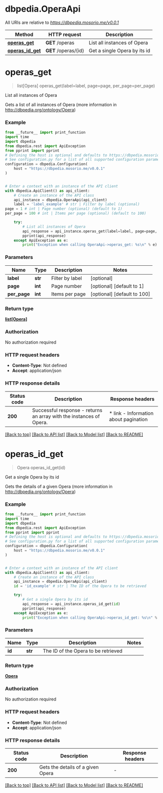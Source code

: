 # dbpedia.OperaApi

All URIs are relative to *https://dbpedia.mosorio.me/v0.0.1*

Method | HTTP request | Description
------------- | ------------- | -------------
[**operas_get**](OperaApi.md#operas_get) | **GET** /operas | List all instances of Opera
[**operas_id_get**](OperaApi.md#operas_id_get) | **GET** /operas/{id} | Get a single Opera by its id


# **operas_get**
> list[Opera] operas_get(label=label, page=page, per_page=per_page)

List all instances of Opera

Gets a list of all instances of Opera (more information in http://dbpedia.org/ontology/Opera)

### Example

```python
from __future__ import print_function
import time
import dbpedia
from dbpedia.rest import ApiException
from pprint import pprint
# Defining the host is optional and defaults to https://dbpedia.mosorio.me/v0.0.1
# See configuration.py for a list of all supported configuration parameters.
configuration = dbpedia.Configuration(
    host = "https://dbpedia.mosorio.me/v0.0.1"
)


# Enter a context with an instance of the API client
with dbpedia.ApiClient() as api_client:
    # Create an instance of the API class
    api_instance = dbpedia.OperaApi(api_client)
    label = 'label_example' # str | Filter by label (optional)
page = 1 # int | Page number (optional) (default to 1)
per_page = 100 # int | Items per page (optional) (default to 100)

    try:
        # List all instances of Opera
        api_response = api_instance.operas_get(label=label, page=page, per_page=per_page)
        pprint(api_response)
    except ApiException as e:
        print("Exception when calling OperaApi->operas_get: %s\n" % e)
```

### Parameters

Name | Type | Description  | Notes
------------- | ------------- | ------------- | -------------
 **label** | **str**| Filter by label | [optional] 
 **page** | **int**| Page number | [optional] [default to 1]
 **per_page** | **int**| Items per page | [optional] [default to 100]

### Return type

[**list[Opera]**](Opera.md)

### Authorization

No authorization required

### HTTP request headers

 - **Content-Type**: Not defined
 - **Accept**: application/json

### HTTP response details
| Status code | Description | Response headers |
|-------------|-------------|------------------|
**200** | Successful response - returns an array with the instances of Opera. |  * link - Information about pagination <br>  |

[[Back to top]](#) [[Back to API list]](../README.md#documentation-for-api-endpoints) [[Back to Model list]](../README.md#documentation-for-models) [[Back to README]](../README.md)

# **operas_id_get**
> Opera operas_id_get(id)

Get a single Opera by its id

Gets the details of a given Opera (more information in http://dbpedia.org/ontology/Opera)

### Example

```python
from __future__ import print_function
import time
import dbpedia
from dbpedia.rest import ApiException
from pprint import pprint
# Defining the host is optional and defaults to https://dbpedia.mosorio.me/v0.0.1
# See configuration.py for a list of all supported configuration parameters.
configuration = dbpedia.Configuration(
    host = "https://dbpedia.mosorio.me/v0.0.1"
)


# Enter a context with an instance of the API client
with dbpedia.ApiClient() as api_client:
    # Create an instance of the API class
    api_instance = dbpedia.OperaApi(api_client)
    id = 'id_example' # str | The ID of the Opera to be retrieved

    try:
        # Get a single Opera by its id
        api_response = api_instance.operas_id_get(id)
        pprint(api_response)
    except ApiException as e:
        print("Exception when calling OperaApi->operas_id_get: %s\n" % e)
```

### Parameters

Name | Type | Description  | Notes
------------- | ------------- | ------------- | -------------
 **id** | **str**| The ID of the Opera to be retrieved | 

### Return type

[**Opera**](Opera.md)

### Authorization

No authorization required

### HTTP request headers

 - **Content-Type**: Not defined
 - **Accept**: application/json

### HTTP response details
| Status code | Description | Response headers |
|-------------|-------------|------------------|
**200** | Gets the details of a given Opera |  -  |

[[Back to top]](#) [[Back to API list]](../README.md#documentation-for-api-endpoints) [[Back to Model list]](../README.md#documentation-for-models) [[Back to README]](../README.md)

